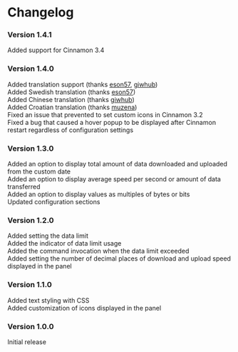# Changelog

### Version 1.4.1
Added support for Cinnamon 3.4  
  
### Version 1.4.0
Added translation support (thanks [eson57](https://github.com/eson57), [giwhub](https://github.com/giwhub))  
Added Swedish translation (thanks [eson57](https://github.com/eson57))  
Added Chinese translation (thanks [giwhub](https://github.com/giwhub))  
Added Croatian translation (thanks [muzena](https://github.com/muzena))  
Fixed an issue that prevented to set custom icons in Cinnamon 3.2  
Fixed a bug that caused a hover popup to be displayed after Cinnamon restart regardless of configuration settings

### Version 1.3.0
Added an option to display total amount of data downloaded and uploaded from the custom date  
Added an option to display average speed per second or amount of data transferred  
Added an option to display values as multiples of bytes or bits  
Updated configuration sections  

### Version 1.2.0
Added setting the data limit  
Added the indicator of data limit usage  
Added the command invocation when the data limit exceeded  
Added setting the number of decimal places of download and upload speed displayed in the panel

### Version 1.1.0
Added text styling with CSS  
Added customization of icons displayed in the panel

### Version 1.0.0
Initial release
